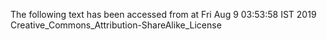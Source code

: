 The following text has been accessed from at Fri Aug 9 03:53:58 IST 2019
Creative_Commons_Attribution-ShareAlike_License

